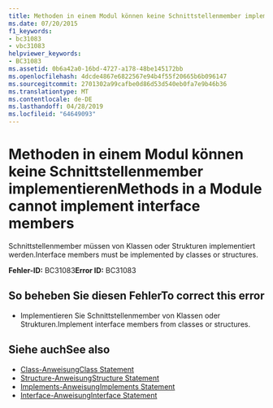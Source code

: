 ```yaml
---
title: Methoden in einem Modul können keine Schnittstellenmember implementieren
ms.date: 07/20/2015
f1_keywords:
- bc31083
- vbc31083
helpviewer_keywords:
- BC31083
ms.assetid: 0b6a42a0-16bd-4727-a178-48be145172bb
ms.openlocfilehash: 4dcde4867e6822567e94b4f55f20665b6b096147
ms.sourcegitcommit: 2701302a99cafbe0d86d53d540eb0fa7e9b46b36
ms.translationtype: MT
ms.contentlocale: de-DE
ms.lasthandoff: 04/28/2019
ms.locfileid: "64649093"
---
```

# <a name="methods-in-a-module-cannot-implement-interface-members"></a><span data-ttu-id="1da5b-102">Methoden in einem Modul können keine Schnittstellenmember implementieren</span><span class="sxs-lookup"><span data-stu-id="1da5b-102">Methods in a Module cannot implement interface members</span></span>
<span data-ttu-id="1da5b-103">Schnittstellenmember müssen von Klassen oder Strukturen implementiert werden.</span><span class="sxs-lookup"><span data-stu-id="1da5b-103">Interface members must be implemented by classes or structures.</span></span>  
  
 <span data-ttu-id="1da5b-104">**Fehler-ID:** BC31083</span><span class="sxs-lookup"><span data-stu-id="1da5b-104">**Error ID:** BC31083</span></span>  
  
## <a name="to-correct-this-error"></a><span data-ttu-id="1da5b-105">So beheben Sie diesen Fehler</span><span class="sxs-lookup"><span data-stu-id="1da5b-105">To correct this error</span></span>  
  
- <span data-ttu-id="1da5b-106">Implementieren Sie Schnittstellenmember von Klassen oder Strukturen.</span><span class="sxs-lookup"><span data-stu-id="1da5b-106">Implement interface members from classes or structures.</span></span>  
  
## <a name="see-also"></a><span data-ttu-id="1da5b-107">Siehe auch</span><span class="sxs-lookup"><span data-stu-id="1da5b-107">See also</span></span>

- [<span data-ttu-id="1da5b-108">Class-Anweisung</span><span class="sxs-lookup"><span data-stu-id="1da5b-108">Class Statement</span></span>](../../visual-basic/language-reference/statements/class-statement.md)
- [<span data-ttu-id="1da5b-109">Structure-Anweisung</span><span class="sxs-lookup"><span data-stu-id="1da5b-109">Structure Statement</span></span>](../../visual-basic/language-reference/statements/structure-statement.md)
- [<span data-ttu-id="1da5b-110">Implements-Anweisung</span><span class="sxs-lookup"><span data-stu-id="1da5b-110">Implements Statement</span></span>](../../visual-basic/language-reference/statements/implements-statement.md)
- [<span data-ttu-id="1da5b-111">Interface-Anweisung</span><span class="sxs-lookup"><span data-stu-id="1da5b-111">Interface Statement</span></span>](../../visual-basic/language-reference/statements/interface-statement.md)
